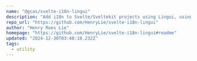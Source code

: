 ```yaml
---
name: "@gcas/svelte-i18n-lingui"
description: "Add i18n to Svelte/Sveltekit projects using Lingui, using message as the catalog id"
repo_url: "https://github.com/HenryLie/svelte-i18n-lingui"
author: "Henry Roes Lie"
homepage: "https://github.com/HenryLie/svelte-i18n-lingui#readme"
updated: "2024-12-30T03:48:18.232Z"
tags: 
  - utility
---
```

